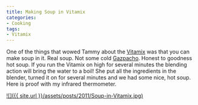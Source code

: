 ```yaml
---
title: Making Soup in Vitamix
categories:
- Cooking
tags:
- Vitamix
---
```


One of the things that wowed Tammy about the [Vitamix](http://www.vitamix.com/) was that you can make soup in it. Real soup. Not some cold [Gazpacho](http://en.wikipedia.org/wiki/Gazpacho). Honest to goodness hot soup. If you run the Vitamix on high for several minutes the blending action will bring the water to a boil!
She put all the ingredients in the blender, turned it on for several minutes and we had some nice, hot soup. Here is proof with my infrared thermometer.

[![]({{ site.url }}/assets/posts/2011/Soup-in-Vitamix.jpg)](http://thingelstad.com/s/making-soup-in-vitamix/soup-in-vitamix/img)
